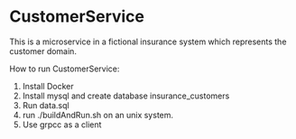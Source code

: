 # CustomerService
This is a microservice in a fictional insurance system which represents the customer domain.

How to run CustomerService:
  1. Install Docker
  2. Install mysql and create database insurance_customers
  3. Run data.sql
  4. run ./buildAndRun.sh on an unix system.
  5. Use grpcc as a client
